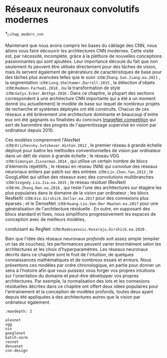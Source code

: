 # Réseaux neuronaux convolutifs modernes
:label:`chap_modern_cnn` 

 Maintenant que nous avons compris les bases du câblage des CNN, nous allons
vous faire découvrir les architectures CNN modernes. Cette visite est, par
nécessité, incomplète, grâce à la pléthore de nouvelles conceptions passionnantes
qui sont ajoutées. Leur importance découle du fait que non seulement
ils peuvent être utilisés directement pour des tâches de vision, mais ils servent également de générateurs de caractéristiques de base
pour des tâches plus avancées telles que le suivi
:cite:`Zhang.Sun.Jiang.ea.2021` , la segmentation :cite:`Long.Shelhamer.Darrell.2015` , la détection d'objets
 :cite:`Redmon.Farhadi.2018` , ou la transformation de style
:cite:`Gatys.Ecker.Bethge.2016` .  Dans ce chapitre, la plupart des sections
correspondent à une architecture CNN importante qui a été à un moment donné
(ou actuellement) le modèle de base sur lequel de nombreux projets de recherche et
systèmes déployés ont été construits.  Chacun de ces réseaux a été brièvement une architecture dominante
et beaucoup d'entre eux ont été gagnants ou finalistes du concours
[ImageNet competition](https://www.image-net.org/challenges/LSVRC/) 
 qui sert de baromètre des progrès de l'apprentissage supervisé en
vision par ordinateur depuis 2010.

Ces modèles comprennent l'AlexNet :cite:`Krizhevsky.Sutskever.Hinton.2012` ,
le premier réseau à grande échelle déployé pour battre les méthodes conventionnelles de vision par ordinateur
dans un défi de vision à grande échelle ; le réseau VGG
:cite:`Simonyan.Zisserman.2014` , qui utilise un certain nombre de
blocs d'éléments répétitifs ; le réseau en réseau (NiN) qui
convolue des réseaux neuronaux entiers par patch sur des entrées
:cite:`Lin.Chen.Yan.2013` ; le GoogLeNet qui utilise des réseaux avec des convolutions multibranches
 :cite:`Szegedy.Liu.Jia.ea.2015` ; le réseau résiduel
(ResNet) :cite:`He.Zhang.Ren.ea.2016` , qui reste l'une des
architectures sur étagère les plus populaires dans le domaine de la vision par ordinateur ;
les blocs ResNeXt :cite:`Xie.Girshick.Dollar.ea.2017` 
 pour des connexions plus éparses ;
et 
le DenseNet
:cite:`Huang.Liu.Van-Der-Maaten.ea.2017` pour une généralisation de l'architecture résiduelle
.
En outre,
en supposant des blocs standard et fixes,
nous simplifions progressivement les espaces de conception avec de meilleurs modèles,

 conduisant au RegNet
:cite:`Radosavovic.Kosaraju.Girshick.ea.2020` . 


 Bien que l'idée des réseaux neuronaux *profonds* soit assez simple (empiler
un tas de couches), les performances peuvent varier énormément selon les architectures
et les choix d'hyperparamètres.  Les réseaux neuronaux
décrits dans ce chapitre sont le fruit de l'intuition, de quelques connaissances mathématiques
et de nombreux essais et erreurs.  Nous présentons ces modèles
par ordre chronologique, en partie pour donner un sens à l'histoire
afin que vous puissiez vous forger vos propres intuitions sur l'orientation du domaine
et peut-être développer vos propres architectures.  Par exemple, la normalisation des lots
et les connexions résiduelles décrites dans ce chapitre
ont offert deux idées populaires pour l'entrainement et la conception de modèles profonds,
toutes deux ayant depuis été appliquées à des architectures autres que la vision par ordinateur
également.

```toc
:maxdepth: 2

alexnet
vgg
nin
googlenet
batch-norm
resnet
densenet
cnn-design
```

